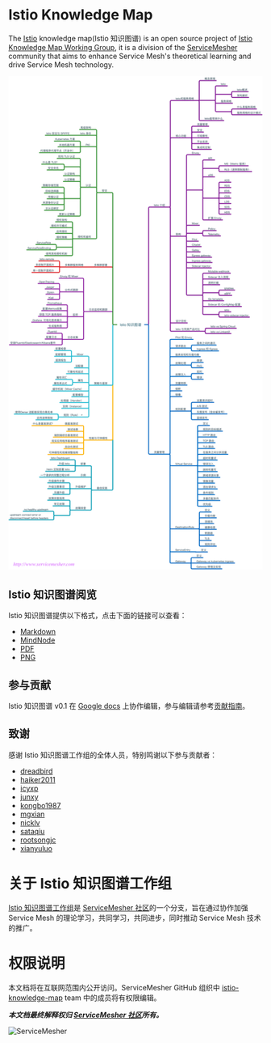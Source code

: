 # Istio Knowledge Map

The [Istio](https://istio.io) knowledge map(Istio 知识图谱) is an open source project of [Istio Knowledge Map Working Group](https://github.com/orgs/servicemesher/teams/istio-knowledge-map-working-group/members), it is a division of the [ServiceMesher](http://www.servicemesher.com) community that aims to enhance Service Mesh's theoretical learning and drive Service Mesh technology.

![Istio knowledge map](png/istio-knowledge-map.png)

## Istio 知识图谱阅览

Istio 知识图谱提供以下格式，点击下面的链接可以查看：

- [Markdown](istio-knowledge-map.md)
- [MindNode](mindnode)
- [PDF](pdf/istio-knowledge-map.pdf)
- [PNG](png/istio-knowledge-map.png)

## 参与贡献

Istio 知识图谱 v0.1 在 [Google docs](https://docs.google.com/document/d/1nMAC9ZNH3NggQ_79vmdyog_2KtATKFofqP9f9K0rr7M/edit?ts=5c6ac5b7#heading=h.2nl61kfhbfx8) 上协作编辑，参与编辑请参考[贡献指南](CONTRIBUTING.MD)。

## 致谢

感谢 Istio 知识图谱工作组的全体人员，特别鸣谢以下参与贡献者：

- [dreadbird](https://github.com/dreadbird)
- [haiker2011](https://github.com/haiker2011)
- [icyxp](https://github.com/icyxp)
- [junxy](https://github.com/junxy)
- [kongbo1987](https://github.com/kongbo1987)
- [mgxian](https://github.com/mgxian)
- [nicklv](https://github.com/nicklv)
- [sataqiu](https://github.com/sataqiu)
- [rootsongjc](https://github.com/rootsongjc)
- [xianyuluo](https://github.com/xianyuluo)

# 关于 Istio 知识图谱工作组

[Istio 知识图谱工作组](https://github.com/orgs/servicemesher/teams/istio-knowledge-map-working-group/members)是 [ServiceMesher 社区](http://www.servicemesher.com)的一个分支，旨在通过协作加强 Service Mesh 的理论学习，共同学习，共同进步，同时推动 Service Mesh 技术的推广。

# 权限说明

本文档将在互联网范围内公开访问。ServiceMesher GitHub 组织中 [istio-knowledge-map](https://github.com/orgs/servicemesher/teams/istio-knowledge-map-working-group/members) team 中的成员将有权限编辑。

***本文档最终解释权归 [ServiceMesher 社区](http://www.servicemesher.com)所有。***

![ServiceMesher](https://ws1.sinaimg.cn/large/006tKfTcly1g0cz6429t2j31jt0beq9s.jpg)